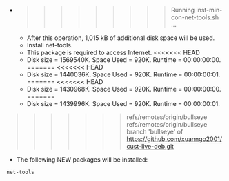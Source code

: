 * >>>>>>>>> Running inst-min-con-net-tools.sh ...
  * After this operation, 1,015 kB of additional disk space will be used.
  * Install net-tools.
  * This package is required to access Internet.
<<<<<<< HEAD
  * Disk size = 1569540K. Space Used = 920K. Runtime = 00:00:00:00.
=======
<<<<<<< HEAD
  * Disk size = 1440036K. Space Used = 920K. Runtime = 00:00:00:01.
=======
<<<<<<< HEAD
  * Disk size = 1430968K. Space Used = 920K. Runtime = 00:00:00:00.
=======
  * Disk size = 1439996K. Space Used = 920K. Runtime = 00:00:00:01.
>>>>>>> refs/remotes/origin/bullseye
>>>>>>> refs/remotes/origin/bullseye
>>>>>>> branch 'bullseye' of https://github.com/xuanngo2001/cust-live-deb.git
  * The following NEW packages will be installed:
  ```bash
net-tools
  ```
